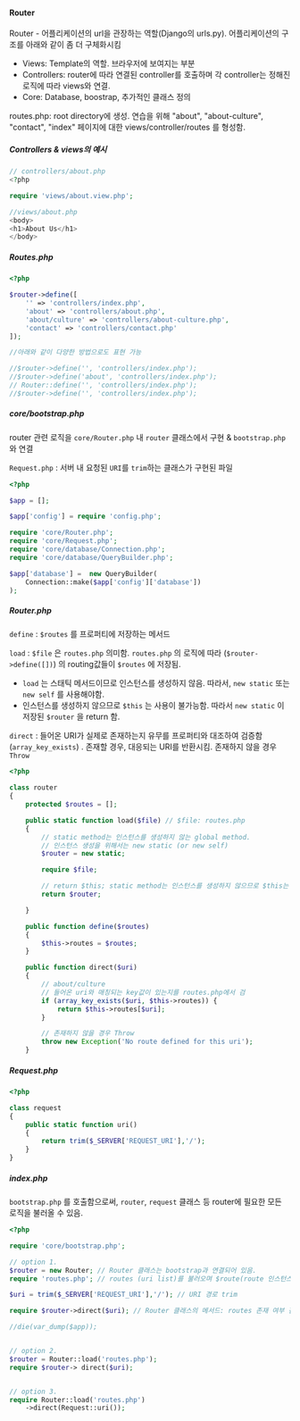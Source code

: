 #### Router

Router - 어플리케이션의 url을 관장하는 역할(Django의 urls.py). 어플리케이션의 구조를 아래와 같이 좀 더 구체화시킴

- Views: Template의 역할. 브라우저에 보여지는 부분
- Controllers: router에 따라 연결된 controller를 호출하며 각 controller는 정해진 로직에 따라 views와 연결.
- Core:  Database, boostrap, 추가적인 클래스 정의

routes.php: root directory에 생성. 연습을 위해 "about", "about-culture", "contact", "index" 페이지에 대한 views/controller/routes 를 형성함.

#####  Controllers & views의 예시

```php
// controllers/about.php
<?php

require 'views/about.view.php';

//views/about.php
<body>
<h1>About Us</h1>
</body>
```



##### Routes.php

```php
<?php

$router->define([
    '' => 'controllers/index.php',
    'about' => 'controllers/about.php',
    'about/culture' => 'controllers/about-culture.php',
    'contact' => 'controllers/contact.php'
]);

//아래와 같이 다양한 방법으로도 표현 가능

//$router->define('', 'controllers/index.php');
//$router->define('about', 'controllers/index.php');
// Router::define('', 'controllers/index.php');
//$router->define('', 'controllers/index.php');
```



##### core/bootstrap.php

router 관련 로직을 `core/Router.php` 내 `router` 클래스에서 구현 & `bootstrap.php` 와 연결

`Request.php` : 서버 내 요청된 `URI`를 `trim`하는 클래스가 구현된 파일

```php
<?php

$app = [];

$app['config'] = require 'config.php';

require 'core/Router.php';
require 'core/Request.php';
require 'core/database/Connection.php';
require 'core/database/QueryBuilder.php';

$app['database'] =  new QueryBuilder(
    Connection::make($app['config']['database'])
);
```



##### Router.php

`define` : `$routes` 를 프로퍼티에 저장하는 메서드

`load` : `$file` 은 `routes.php` 의미함. `routes.php` 의 로직에 따라 (`$router->define([])`) 의 routing값들이 `$routes` 에 저장됨. 

-  `load` 는 스태틱 메서드이므로 인스턴스를 생성하지 않음. 따라서,  `new static`  또는 `new self` 를 사용해야함.  
- 인스턴스를 생성하지 않으므로 `$this` 는 사용이 불가능함. 따라서  `new static` 이 저장된  `$router` 을 return 함.

`direct` : 들어온 URI가 실제로 존재하는지 유무를 프로퍼티와 대조하여 검증함 (`array_key_exists`) . 존재할 경우, 대응되는 URI를 반환시킴. 존재하지 않을 경우 `Throw`

```php
<?php

class router
{
    protected $routes = [];

    public static function load($file) // $file: routes.php
    {
        // static method는 인스턴스를 생성하지 않는 global method.
        // 인스턴스 생성을 위해서는 new static (or new self)
        $router = new static;

        require $file;

        // return $this; static method는 인스턴스를 생성하지 않으므로 $this는 사용이 불가능 함.
        return $router;

    }

    public function define($routes)
    {
        $this->routes = $routes;
    }

    public function direct($uri)
    {
        // about/culture
        // 들어온 uri와 매칭되는 key값이 있는지를 routes.php에서 검
        if (array_key_exists($uri, $this->routes)) {
            return $this->routes[$uri];
        }

        // 존재하지 않을 경우 Throw
        throw new Exception('No route defined for this uri');
    }
```



##### Request.php

```php
<?php

class request
{
    public static function uri()
    {
        return trim($_SERVER['REQUEST_URI'],'/');
    }
}
```



##### index.php

`bootstrap.php` 를 호출함으로써, `router`, `request` 클래스 등 router에 필요한 모든 로직을 불러올 수 있음.

```php
<?php

require 'core/bootstrap.php';

// option 1.
$router = new Router; // Router 클래스는 bootstrap과 연결되어 있음.
require 'routes.php'; // routes (uri list)를 불러오며 $route(route 인스턴스)의 프러퍼티에 경로 저장.

$uri = trim($_SERVER['REQUEST_URI'],'/'); // URI 경로 trim

require $router->direct($uri); // Router 클래스의 메서드: routes 존재 여부 검사후 redirect.

//die(var_dump($app));


// option 2.
$router = Router::load('routes.php'); 
require $router-> direct($uri);


// option 3.
require Router::load('routes.php')
    ->direct(Request::uri());
```

